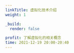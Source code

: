 ```yaml
---
linkTitle: 虚拟化技术介绍
weight: 1

_build:
  render: false

profit: 了解虚拟化的相关概念
time: 2021-12-19 20:00-20:40
---
```

